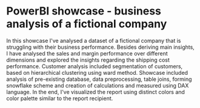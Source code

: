 # PowerBI showcase - business analysis of a fictional company
In this showcase I've analysed a dataset of a fictional company that is struggling with their business performance. Besides deriving main insights, I have analysed the sales and margin performance over different dimensions and explored the insights regarding the shipping cost performance. Customer analysis included segmentation of customers, based on hierarchical clustering using ward method. 
Showcase included analysis of pre-existing database, data preprocessing, table joins, forming snowflake scheme and creation of calculations and measured using DAX language. In the end, I've visualized the report using distinct colors and color palette similar to the report recipient.
